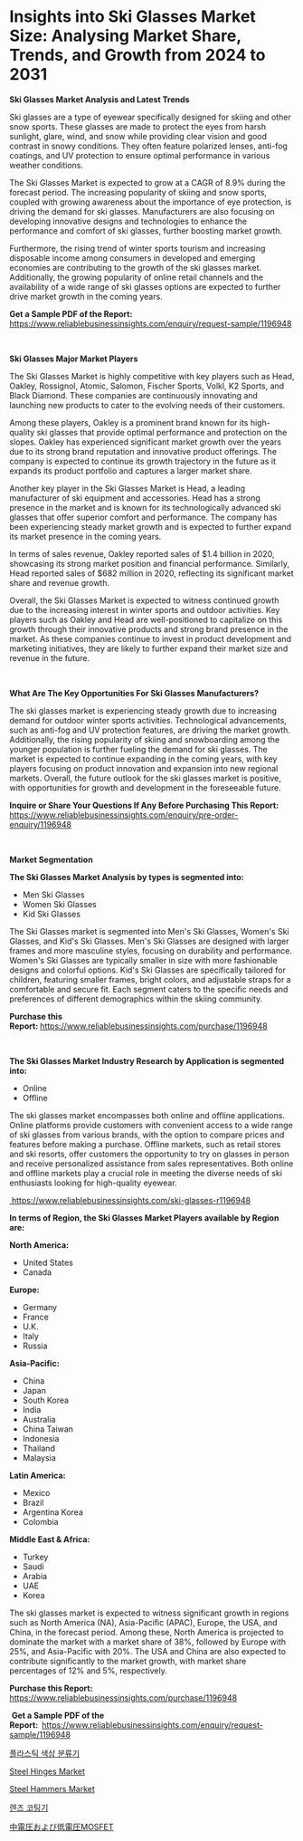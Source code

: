 <p><h1>Insights into Ski Glasses Market Size: Analysing Market Share, Trends, and Growth from 2024 to 2031</h1></p><p><strong>Ski Glasses Market Analysis and Latest Trends</strong></p>
<p><p>Ski glasses are a type of eyewear specifically designed for skiing and other snow sports. These glasses are made to protect the eyes from harsh sunlight, glare, wind, and snow while providing clear vision and good contrast in snowy conditions. They often feature polarized lenses, anti-fog coatings, and UV protection to ensure optimal performance in various weather conditions.</p><p>The Ski Glasses Market is expected to grow at a CAGR of 8.9% during the forecast period. The increasing popularity of skiing and snow sports, coupled with growing awareness about the importance of eye protection, is driving the demand for ski glasses. Manufacturers are also focusing on developing innovative designs and technologies to enhance the performance and comfort of ski glasses, further boosting market growth.</p><p>Furthermore, the rising trend of winter sports tourism and increasing disposable income among consumers in developed and emerging economies are contributing to the growth of the ski glasses market. Additionally, the growing popularity of online retail channels and the availability of a wide range of ski glasses options are expected to further drive market growth in the coming years.</p></p>
<p><strong>Get a Sample PDF of the Report:&nbsp;</strong> <a href="https://www.reliablebusinessinsights.com/enquiry/request-sample/1196948">https://www.reliablebusinessinsights.com/enquiry/request-sample/1196948</a></p>
<p>&nbsp;</p>
<p><strong>Ski Glasses Major Market Players</strong></p>
<p><p>The Ski Glasses Market is highly competitive with key players such as Head, Oakley, Rossignol, Atomic, Salomon, Fischer Sports, Volkl, K2 Sports, and Black Diamond. These companies are continuously innovating and launching new products to cater to the evolving needs of their customers.</p><p>Among these players, Oakley is a prominent brand known for its high-quality ski glasses that provide optimal performance and protection on the slopes. Oakley has experienced significant market growth over the years due to its strong brand reputation and innovative product offerings. The company is expected to continue its growth trajectory in the future as it expands its product portfolio and captures a larger market share.</p><p>Another key player in the Ski Glasses Market is Head, a leading manufacturer of ski equipment and accessories. Head has a strong presence in the market and is known for its technologically advanced ski glasses that offer superior comfort and performance. The company has been experiencing steady market growth and is expected to further expand its market presence in the coming years.</p><p>In terms of sales revenue, Oakley reported sales of $1.4 billion in 2020, showcasing its strong market position and financial performance. Similarly, Head reported sales of $682 million in 2020, reflecting its significant market share and revenue growth.</p><p>Overall, the Ski Glasses Market is expected to witness continued growth due to the increasing interest in winter sports and outdoor activities. Key players such as Oakley and Head are well-positioned to capitalize on this growth through their innovative products and strong brand presence in the market. As these companies continue to invest in product development and marketing initiatives, they are likely to further expand their market size and revenue in the future.</p></p>
<p>&nbsp;</p>
<p><strong>What Are The Key Opportunities For Ski Glasses Manufacturers?</strong></p>
<p><p>The ski glasses market is experiencing steady growth due to increasing demand for outdoor winter sports activities. Technological advancements, such as anti-fog and UV protection features, are driving the market growth. Additionally, the rising popularity of skiing and snowboarding among the younger population is further fueling the demand for ski glasses. The market is expected to continue expanding in the coming years, with key players focusing on product innovation and expansion into new regional markets. Overall, the future outlook for the ski glasses market is positive, with opportunities for growth and development in the foreseeable future.</p></p>
<p><strong>Inquire or Share Your Questions If Any Before Purchasing This Report:</strong> <a href="https://www.reliablebusinessinsights.com/enquiry/pre-order-enquiry/1196948">https://www.reliablebusinessinsights.com/enquiry/pre-order-enquiry/1196948</a></p>
<p>&nbsp;</p>
<p><strong>Market Segmentation</strong></p>
<p><strong>The Ski Glasses Market Analysis by types is segmented into:</strong></p>
<p><ul><li>Men Ski Glasses</li><li>Women Ski Glasses</li><li>Kid Ski Glasses</li></ul></p>
<p><p>The Ski Glasses market is segmented into Men's Ski Glasses, Women's Ski Glasses, and Kid's Ski Glasses. Men's Ski Glasses are designed with larger frames and more masculine styles, focusing on durability and performance. Women's Ski Glasses are typically smaller in size with more fashionable designs and colorful options. Kid's Ski Glasses are specifically tailored for children, featuring smaller frames, bright colors, and adjustable straps for a comfortable and secure fit. Each segment caters to the specific needs and preferences of different demographics within the skiing community.</p></p>
<p><strong>Purchase this Report:&nbsp;</strong><a href="https://www.reliablebusinessinsights.com/purchase/1196948">https://www.reliablebusinessinsights.com/purchase/1196948</a></p>
<p>&nbsp;</p>
<p><strong>The Ski Glasses Market Industry Research by Application is segmented into:</strong></p>
<p><ul><li>Online</li><li>Offline</li></ul></p>
<p><p>The ski glasses market encompasses both online and offline applications. Online platforms provide customers with convenient access to a wide range of ski glasses from various brands, with the option to compare prices and features before making a purchase. Offline markets, such as retail stores and ski resorts, offer customers the opportunity to try on glasses in person and receive personalized assistance from sales representatives. Both online and offline markets play a crucial role in meeting the diverse needs of ski enthusiasts looking for high-quality eyewear.</p></p>
<p><a href="https://www.reliablebusinessinsights.com/ski-glasses-r1196948">&nbsp;https://www.reliablebusinessinsights.com/ski-glasses-r1196948</a></p>
<p><strong>In terms of Region, the Ski Glasses Market Players available by Region are:</strong></p>
<p>
    <p> <strong> North America: </strong>
        <ul>
            <li>United States</li>
            <li>Canada</li>
        </ul>
        </p> 
    <p> <strong> Europe: </strong>
        <ul>
            <li>Germany</li>
            <li>France</li>
            <li>U.K.</li>
            <li>Italy</li>
            <li>Russia</li>
        </ul>
        </p> 
    <p> <strong> Asia-Pacific: </strong>
        <ul>
            <li>China</li>
            <li>Japan</li>
            <li>South Korea</li>
            <li>India</li>
            <li>Australia</li>
            <li>China Taiwan</li>
            <li>Indonesia</li>
            <li>Thailand</li>
            <li>Malaysia</li>
        </ul>
        </p> 
    <p> <strong> Latin America: </strong>
        <ul>
            <li>Mexico</li>
            <li>Brazil</li>
            <li>Argentina Korea</li>
            <li>Colombia</li>
        </ul>
        </p> 
    <p> <strong> Middle East & Africa: </strong>
        <ul>
            <li>Turkey</li>
            <li>Saudi</li>
            <li>Arabia</li>
            <li>UAE</li>
            <li>Korea</li>
        </ul>
    </p>
    </p>
<p><p>The ski glasses market is expected to witness significant growth in regions such as North America (NA), Asia-Pacific (APAC), Europe, the USA, and China, in the forecast period. Among these, North America is projected to dominate the market with a market share of 38%, followed by Europe with 25%, and Asia-Pacific with 20%. The USA and China are also expected to contribute significantly to the market growth, with market share percentages of 12% and 5%, respectively.</p></p>
<p><strong>Purchase this Report: </strong><a href="https://www.reliablebusinessinsights.com/purchase/1196948">https://www.reliablebusinessinsights.com/purchase/1196948</a></p>
<p>&nbsp;<strong>Get a Sample PDF of the Report:&nbsp;&nbsp;</strong><a href="https://www.reliablebusinessinsights.com/enquiry/request-sample/1196948">https://www.reliablebusinessinsights.com/enquiry/request-sample/1196948</a></p>
<p><strong></strong></p>
<p><p><a href="https://github.com/Nicolasrown5/Market-Research-Report-List-1/blob/main/6135217149352.md">플라스틱 색상 분류기</a></p><p><a href="https://github.com/rahu1506/Market-Research-Report-List-4/blob/main/steel-hinges-market.md">Steel Hinges Market</a></p><p><a href="https://github.com/FassouRP/Market-Research-Report-List-5/blob/main/steel-hammers-market.md">Steel Hammers Market</a></p><p><a href="https://github.com/rcabello548/Market-Research-Report-List-1/blob/main/8119900149351.md">렌즈 코팅기</a></p><p><a href="https://github.com/lily-u-genius/Market-Research-Report-List-2/blob/main/9729218141507.md">中電圧および低電圧MOSFET</a></p></p>